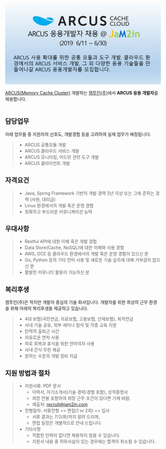 <!--
### ARCUS 응용 개발자 채용 (2019 6/11 ~ 6/30)
-->

<img src="https://github.com/jam2in/recruit/blob/master/images/jam2in-dev-arcus-apptech-job-image-201906.png">

[ARCUS(Memory Cache Cluster)](http://naver.github.io/arcus/) 개발하는
[잼투인(주)](http://www.jam2in.com/)에서 **ARCUS 응용 개발자**를 채용합니다.
<br /> <br /> 

## 담당업무

아래 업무들 중 지원자의 선호도, 개발경험 등을 고려하여 실제 업무가 배정됩니다.

> - ARCUS 공통모듈 개발
> - ARCUS 클라우드 서비스 개발
> - ARCUS 모니터링, 어드민 관련 도구 개발
> - ARCUS 클라이언트 개발


## 자격요건

> - Java, Spring Framework 기반의 개발 경력 3년 이상 또는 그에 준하는 경력 (사원, 대리급)
> - Linux 환경에서의 개발 혹은 운영 경험
> - 정확하고 부드러운 커뮤니케이션 능력


## 우대사항

> - Restful API에 대한 이해 혹은 개발 경험
> - Data Store(Cache, NoSQL)에 대한 이해와 사용 경험
> - AWS, GCE 등 클라우드 환경에서의 개발 혹은 운영 경험이 있으신 분
> - Go, Python 등의 기타 언어 사용 및 새로운 기술 습득에 대해 거부감이 없으신 분
> - 활발한 커뮤니티 활동이 가능하신 분


## 복리후생
잼투인(주)은 작지만 개발자 중심의 기술 회사입니다. 개발자를 위한 최상의 근무 환경을 위해 아래의 복리후생을 제공하고 있습니다.

> - 4대 보험(국민연금, 의료보험, 고용보험, 산재보험), 퇴직연금
> - 사내 기술 공유, 외부 세미나 참석 및 각종 교육 지원
> - 탄력적 출퇴근 시간
> - 자유로운 연차 사용
> - 피로 회복과 휴식을 위한 안마의자 사용
> - 사내 간식 무한 제공
> - 원하는 수준의 개발 장비 지급


## 지원 방법과 절차

> - 지원서류: PDF 문서
>    - 이력서, 자기소개서(기술 경력/경험 포함), 성적증명서
>    - 희망 연봉 포함하여 희망 근무 조건이 있다면 기재 바람.
>    - 제출처: <recruit@jam2in.com>
> - 전형절차: 서류전형 => 면접(1 or 2회) => 입사
>    - 서류 결과는 7/2(화)까지 알려 드리며,
>    - 면접 일정은 개별적으로 안내 드립니다.
> - 기타사항
>    - 적합한 인력이 없다면 채용하지 않을 수 있습니다.
>    - 지원서 내용 중 허위사실이 있는 경우에는 합격이 취소될 수 있습니다.

